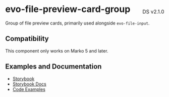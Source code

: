 <h1 style='display: flex; justify-content: space-between; align-items: center;'>
    <span>
        evo-file-preview-card-group
    </span>
    <span style='font-weight: normal; font-size: medium; margin-bottom: -15px;'>
        DS v2.1.0
    </span>
</h1>

Group of file preview cards, primarily used alongside `evo-file-input`.

## Compatibility

This component only works on Marko 5 and later.

## Examples and Documentation

- [Storybook](https://ebay.github.io/evo-web/ebayui-core/?path=/story/media-evo-file-preview-card-group)
- [Storybook Docs](https://ebay.github.io/evo-web/ebayui-core/?path=/docs/media-evo-file-preview-card-group)
- [Code Examples](https://github.com/eBay/evo-web/tree/main/packages/ebayui-core/src/components/evo-file-preview-card-group/examples)
